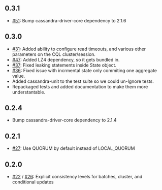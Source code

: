 ## 0.3.1

* [#51][]: Bump cassandra-driver-core dependency to 2.1.6

[#51]: https://github.com/hmsonline/storm-cassandra-cql/issues/51

## 0.3.0

* [#31][]: Added ability to configure read timeouts, and various other parameters on the CQL cluster/session.
* [#47][]: Added LZ4 dependency, so it gets bundled in.
* [#37][]: Fixed leaking statements inside State object.
* [#36][]: Fixed issue with incrmental state only commiting one aggregate value.
* Added cassandra-unit to the test suite so we could un-Ignore tests.
* Repackaged tests and added documentation to make them more understantable.

[#31]: https://github.com/hmsonline/storm-cassandra-cql/issues/31
[#36]: https://github.com/hmsonline/storm-cassandra-cql/issues/36
[#37]: https://github.com/hmsonline/storm-cassandra-cql/issues/37
[#47]: https://github.com/hmsonline/storm-cassandra-cql/issues/47

## 0.2.4

* Bump cassandra-driver-core dependency to 2.1.4

## 0.2.1

* [#27][]: Use QUORUM by default instead of LOCAL_QUORUM

## 0.2.0

* [#22][] / [#26][]: Explicit consistency levels for batches, cluster, and conditional updates

[#22]: https://github.com/hmsonline/storm-cassandra-cql/issues/22
[#26]: https://github.com/hmsonline/storm-cassandra-cql/issues/26
[#27]: https://github.com/hmsonline/storm-cassandra-cql/issues/27

